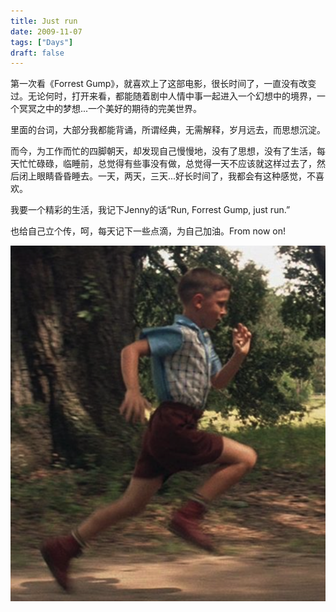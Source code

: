 ```yaml
---
title: Just run
date: 2009-11-07
tags: ["Days"]
draft: false
---
```


第一次看《Forrest Gump》，就喜欢上了这部电影，很长时间了，一直没有改变过。无论何时，打开来看，都能随着剧中人情中事一起进入一个幻想中的境界，一个冥冥之中的梦想...一个美好的期待的完美世界。

里面的台词，大部分我都能背诵，所谓经典，无需解释，岁月远去，而思想沉淀。

而今，为工作而忙的四脚朝天，却发现自己慢慢地，没有了思想，没有了生活，每天忙忙碌碌，临睡前，总觉得有些事没有做，总觉得一天不应该就这样过去了，然后闭上眼睛昏昏睡去。一天，两天，三天...好长时间了，我都会有这种感觉，不喜欢。

我要一个精彩的生活，我记下Jenny的话“Run, Forrest Gump, just run.”

也给自己立个传，呵，每天记下一些点滴，为自己加油。From now on!

![](featured.png "")
